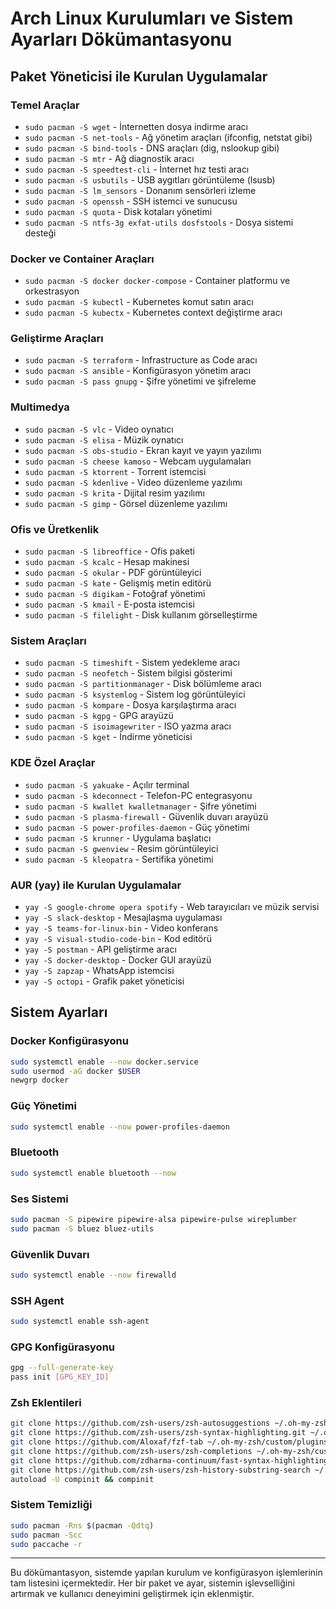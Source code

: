 
# Arch Linux Kurulumları ve Sistem Ayarları Dökümantasyonu

## Paket Yöneticisi ile Kurulan Uygulamalar

### Temel Araçlar
- `sudo pacman -S wget` - İnternetten dosya indirme aracı
- `sudo pacman -S net-tools` - Ağ yönetim araçları (ifconfig, netstat gibi)
- `sudo pacman -S bind-tools` - DNS araçları (dig, nslookup gibi)
- `sudo pacman -S mtr` - Ağ diagnostik aracı
- `sudo pacman -S speedtest-cli` - İnternet hız testi aracı
- `sudo pacman -S usbutils` - USB aygıtları görüntüleme (lsusb)
- `sudo pacman -S lm_sensors` - Donanım sensörleri izleme
- `sudo pacman -S openssh` - SSH istemci ve sunucusu
- `sudo pacman -S quota` - Disk kotaları yönetimi
- `sudo pacman -S ntfs-3g exfat-utils dosfstools` - Dosya sistemi desteği

### Docker ve Container Araçları
- `sudo pacman -S docker docker-compose` - Container platformu ve orkestrasyon
- `sudo pacman -S kubectl` - Kubernetes komut satırı aracı
- `sudo pacman -S kubectx` - Kubernetes context değiştirme aracı

### Geliştirme Araçları
- `sudo pacman -S terraform` - Infrastructure as Code aracı
- `sudo pacman -S ansible` - Konfigürasyon yönetim aracı
- `sudo pacman -S pass gnupg` - Şifre yönetimi ve şifreleme

### Multimedya
- `sudo pacman -S vlc` - Video oynatıcı
- `sudo pacman -S elisa` - Müzik oynatıcı
- `sudo pacman -S obs-studio` - Ekran kayıt ve yayın yazılımı
- `sudo pacman -S cheese kamoso` - Webcam uygulamaları
- `sudo pacman -S ktorrent` - Torrent istemcisi
- `sudo pacman -S kdenlive` - Video düzenleme yazılımı
- `sudo pacman -S krita` - Dijital resim yazılımı
- `sudo pacman -S gimp` - Görsel düzenleme yazılımı

### Ofis ve Üretkenlik
- `sudo pacman -S libreoffice` - Ofis paketi
- `sudo pacman -S kcalc` - Hesap makinesi
- `sudo pacman -S okular` - PDF görüntüleyici
- `sudo pacman -S kate` - Gelişmiş metin editörü
- `sudo pacman -S digikam` - Fotoğraf yönetimi
- `sudo pacman -S kmail` - E-posta istemcisi
- `sudo pacman -S filelight` - Disk kullanım görselleştirme

### Sistem Araçları
- `sudo pacman -S timeshift` - Sistem yedekleme aracı
- `sudo pacman -S neofetch` - Sistem bilgisi gösterimi
- `sudo pacman -S partitionmanager` - Disk bölümleme aracı
- `sudo pacman -S ksystemlog` - Sistem log görüntüleyici
- `sudo pacman -S kompare` - Dosya karşılaştırma aracı
- `sudo pacman -S kgpg` - GPG arayüzü
- `sudo pacman -S isoimagewriter` - ISO yazma aracı
- `sudo pacman -S kget` - İndirme yöneticisi

### KDE Özel Araçlar
- `sudo pacman -S yakuake` - Açılır terminal
- `sudo pacman -S kdeconnect` - Telefon-PC entegrasyonu
- `sudo pacman -S kwallet kwalletmanager` - Şifre yönetimi
- `sudo pacman -S plasma-firewall` - Güvenlik duvarı arayüzü
- `sudo pacman -S power-profiles-daemon` - Güç yönetimi
- `sudo pacman -S krunner` - Uygulama başlatıcı
- `sudo pacman -S gwenview` - Resim görüntüleyici
- `sudo pacman -S kleopatra` - Sertifika yönetimi

### AUR (yay) ile Kurulan Uygulamalar
- `yay -S google-chrome opera spotify` - Web tarayıcıları ve müzik servisi
- `yay -S slack-desktop` - Mesajlaşma uygulaması
- `yay -S teams-for-linux-bin` - Video konferans
- `yay -S visual-studio-code-bin` - Kod editörü
- `yay -S postman` - API geliştirme aracı
- `yay -S docker-desktop` - Docker GUI arayüzü
- `yay -S zapzap` - WhatsApp istemcisi
- `yay -S octopi` - Grafik paket yöneticisi

## Sistem Ayarları

### Docker Konfigürasyonu
```bash
sudo systemctl enable --now docker.service
sudo usermod -aG docker $USER
newgrp docker
```

### Güç Yönetimi
```bash
sudo systemctl enable --now power-profiles-daemon
```

### Bluetooth
```bash
sudo systemctl enable bluetooth --now
```

### Ses Sistemi
```bash
sudo pacman -S pipewire pipewire-alsa pipewire-pulse wireplumber
sudo pacman -S bluez bluez-utils
```

### Güvenlik Duvarı
```bash
sudo systemctl enable --now firewalld
```

### SSH Agent
```bash
sudo systemctl enable ssh-agent
```

### GPG Konfigürasyonu
```bash
gpg --full-generate-key
pass init [GPG_KEY_ID]
```

### Zsh Eklentileri
```bash
git clone https://github.com/zsh-users/zsh-autosuggestions ~/.oh-my-zsh/custom/plugins/zsh-autosuggestions
git clone https://github.com/zsh-users/zsh-syntax-highlighting.git ~/.oh-my-zsh/custom/plugins/zsh-syntax-highlighting
git clone https://github.com/Aloxaf/fzf-tab ~/.oh-my-zsh/custom/plugins/fzf-tab
git clone https://github.com/zsh-users/zsh-completions ~/.oh-my-zsh/custom/plugins/zsh-completions
git clone https://github.com/zdharma-continuum/fast-syntax-highlighting.git ~/.oh-my-zsh/custom/plugins/fast-syntax-highlighting
git clone https://github.com/zsh-users/zsh-history-substring-search ~/.oh-my-zsh/custom/plugins/zsh-history-substring-search
autoload -U compinit && compinit
```

### Sistem Temizliği
```bash
sudo pacman -Rns $(pacman -Qdtq)
sudo pacman -Scc
sudo paccache -r
```

---

Bu dökümantasyon, sistemde yapılan kurulum ve konfigürasyon işlemlerinin tam listesini içermektedir. Her bir paket ve ayar, sistemin işlevselliğini artırmak ve kullanıcı deneyimini geliştirmek için eklenmiştir.
